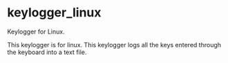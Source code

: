 # keylogger_linux
Keylogger for Linux.

This keylogger is for linux.
This keylogger logs all the keys entered through the keyboard into a text file.
